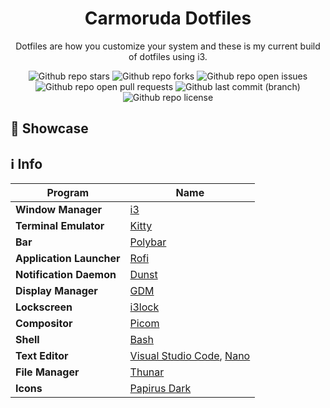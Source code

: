 <h1 align="center">
  Carmoruda Dotfiles 
 </h1>

<p align="center">
  Dotfiles are how you customize your system and these is my current build of dotfiles using i3.
</p>

<div align="center">
  <img alt="Github repo stars" src="https://img.shields.io/github/stars/carmoruda/dotfiles?color=db6d28&labelColor=202328&style=for-the-badge">
  <img alt="Github repo forks" src="https://img.shields.io/github/forks/carmoruda/dotfiles?color=388bfd&labelColor=202328&style=for-the-badge">
  <img alt="Github repo open issues" src="https://img.shields.io/github/issues/carmoruda/dotfiles?color=f85149&labelColor=202328&style=for-the-badge">
  <img alt="Github repo open pull requests" src="https://img.shields.io/github/issues-pr/carmoruda/dotfiles?color=a371f7&labelColor=202328&style=for-the-badge">
  <img alt="Github last commit (branch)" src="https://img.shields.io/github/last-commit/carmoruda/dotfiles/main?color=2ea043&labelColor=202328&label=Last Update%3F&style=for-the-badge">
  <img alt="Github repo license" src="https://img.shields.io/github/license/carmoruda/dotfiles?color=15121C&labelColor=202328&style=for-the-badge">
</div>

## 🌟 Showcase
## ℹ️ Info

| Program                  | Name                                                                                            |
| ------------------------ | ----------------------------------------------------------------------------------------------- |
| **Window Manager**       | [i3](https://github.com/i3/i3)                                                                  |
| **Terminal Emulator**    | [Kitty](https://github.com/kovidgoyal/kitty)                                                    |
| **Bar**                  | [Polybar](https://github.com/polybar/polybar)                                                   |
| **Application Launcher** | [Rofi](https://github.com/davatorium/rofi)                                                      |
| **Notification Daemon**  | [Dunst](https://github.com/dunst-project/dunst)                                                 |
| **Display Manager**      | [GDM](https://gitlab.gnome.org/GNOME/gdm)                                                       |
| **Lockscreen**           | [i3lock](https://github.com/i3/i3lock)                                                          |
| **Compositor**           | [Picom](https://github.com/yshui/picom)                                                         |
| **Shell**                | [Bash](https://www.gnu.org/software/bash/)                                                      |
| **Text Editor**          | [Visual Studio Code](https://github.com/Microsoft/vscode), [Nano](https://www.nano-editor.org/) |
| **File Manager**         | [Thunar](https://gitlab.xfce.org/xfce/thunar)                                                   |
| **Icons**                | [Papirus Dark](https://github.com/PapirusDevelopmentTeam/papirus-icon-theme)                    |

